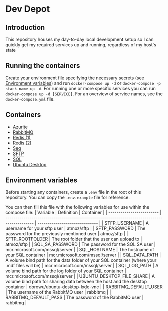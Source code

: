 # Dev Depot
## Introduction

This repository houses my day-to-day local development setup so I can quickly get my required services up and running, regardless of my host's state

## Running the containers
Create your environment file specifying the necessary secrets (see [Environment variables](#environment-variables)) and run `docker-compose up -d` or `docker-compose -p stack-name up -d`. For running one or more specific services you can run `docker-compose up -d [SERVICE]`. For an overview of service names, see the `docker-compose.yml` file.

## Containers
- [Azurite](https://hub.docker.com/_/microsoft-azure-storage-azurite)
- [RabbitMQ](https://hub.docker.com/_/rabbitmq)
- [Redis (1)](https://hub.docker.com/_/redis)
- [Redis (2)](https://hub.docker.com/_/redis)
- [Seq](https://hub.docker.com/r/datalust/seq)
- [SFTP](https://hub.docker.com/r/atmoz/sftp)
- [SQL](https://hub.docker.com/_/microsoft-mssql-server)
- [Ubuntu Desktop](https://hub.docker.com/r/dorowu/ubuntu-desktop-lxde-vnc)

## Environment variables
Before starting any containers, create a `.env` file in the root of this repository. You can copy the `.env.example` file for reference.

You can then fill this file with the following variables for use within the compose file:
| Variable                  | Definition                                                                                   | Container                      |
| ------------------------- | -------------------------------------------------------------------------------------------- | ------------------------------ |
| STFP_USERNAME             | A username for your sftp user                                                                | atmoz/sftp                     |
| SFTP_PASSWORD             | The password for the previously mentioned user                                               | atmoz/sftp                     |
| SFTP_ROOTFOLDER           | The root folder that the user can upload to                                                  | atmoz/sftp                     |
| SQL_SA_PASSWORD           | The password for the SQL SA user                                                             | mcr.microsoft.com/mssql/server |
| SQL_HOSTNAME              | The hostname of your SQL container                                                           | mcr.microsoft.com/mssql/server |
| SQL_DATA_PATH             | A volume bind path for the data folder of your SQL container (where your .mdf files will be) | mcr.microsoft.com/mssql/server |
| SQL_LOG_PATH              | A volume bind path for the log folder of your SQL container                                  | mcr.microsoft.com/mssql/server |
| UBUNTU_DESKTOP_FILE_SHARE | A volume bind path for sharing data between the host and the desktop container               | dorowu/ubuntu-desktop-lxde-vnc |
| RABBITMQ_DEFAULT_USER     | The username of the RabbitMQ user                                                            | rabbitmq                       |
| RABBITMQ_DEFAULT_PASS     | The password of the RabbitMQ user                                                            | rabbitmq                       |
